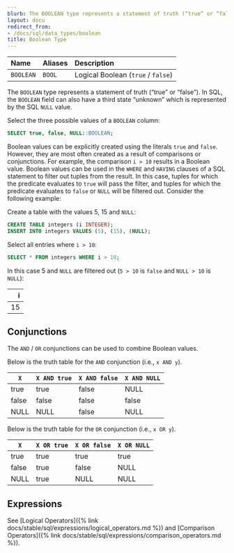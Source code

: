 ```yaml
---
blurb: The BOOLEAN type represents a statement of truth (“true” or “false”).
layout: docu
redirect_from:
- /docs/sql/data_types/boolean
title: Boolean Type
---
```


| Name | Aliases | Description |
|:---|:---|:---|
| `BOOLEAN` | `BOOL` | Logical Boolean (`true` / `false`) |

The `BOOLEAN` type represents a statement of truth (“true” or “false”). In SQL, the `BOOLEAN` field can also have a third state “unknown” which is represented by the SQL `NULL` value.

Select the three possible values of a `BOOLEAN` column:

```sql
SELECT true, false, NULL::BOOLEAN;
```

Boolean values can be explicitly created using the literals `true` and `false`. However, they are most often created as a result of comparisons or conjunctions. For example, the comparison `i > 10` results in a Boolean value. Boolean values can be used in the `WHERE` and `HAVING` clauses of a SQL statement to filter out tuples from the result. In this case, tuples for which the predicate evaluates to `true` will pass the filter, and tuples for which the predicate evaluates to `false` or `NULL` will be filtered out. Consider the following example:

Create a table with the values 5, 15 and `NULL`:

```sql
CREATE TABLE integers (i INTEGER);
INSERT INTO integers VALUES (5), (15), (NULL);
```

Select all entries where `i > 10`:

```sql
SELECT * FROM integers WHERE i > 10;
```

In this case 5 and `NULL` are filtered out (`5 > 10` is `false` and `NULL > 10` is `NULL`):

| i  |
|---:|
| 15 |

## Conjunctions

The `AND` / `OR` conjunctions can be used to combine Boolean values.

Below is the truth table for the `AND` conjunction (i.e., `x AND y`).

<div class="monospace_table"></div>

| `X` | `X AND true` | `X AND false` | `X AND NULL` |
|-------|-------|-------|-------|
| true  | true  | false | NULL  |
| false | false | false | false |
| NULL  | NULL  | false | NULL  |

Below is the truth table for the `OR` conjunction (i.e., `x OR y`).

<div class="monospace_table"></div>

| `X` | `X OR true` | `X OR false` | `X OR NULL` |
|-------|------|-------|------|
| true  | true | true  | true |
| false | true | false | NULL |
| NULL  | true | NULL  | NULL |

## Expressions

See [Logical Operators]({% link docs/stable/sql/expressions/logical_operators.md %}) and [Comparison Operators]({% link docs/stable/sql/expressions/comparison_operators.md %}).
